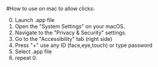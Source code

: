 #How to use on mac to allow clicks:

0. Launch .app file
1. Open the "System Settings" on your macOS.
2. Navigate to the "Privacy & Security" settings.
3. Go to the "Accessibility" tab (right side)
4. Press "+" use any ID (face,eye,touch) or type password
5. Select .app file
6. repeat 0.

